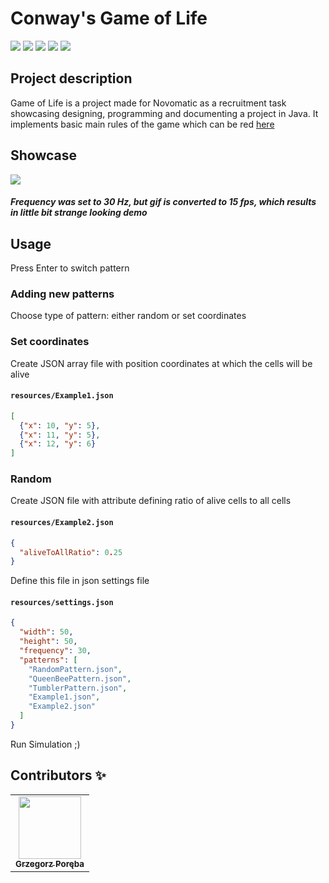 # Conway's Game of Life

[![](https://img.shields.io/badge/Maven-3.6.1-red)](https://maven.apache.org)
[![](https://img.shields.io/badge/Project_Lombok-1.18.12-blue)](https://mvnrepository.com/artifact/org.projectlombok/lombok)
[![](https://img.shields.io/badge/JavaFX_Graphics-14.0.1-green)](https://mvnrepository.com/artifact/org.openjfx/javafx-graphics)
[![](https://img.shields.io/badge/Gson-2.8.6-orange)](https://mvnrepository.com/artifact/com.google.code.gson/gson)
[![](https://img.shields.io/badge/JSON.simple-1.1.1-yellow)](https://mvnrepository.com/artifact/com.googlecode.json-simple/json-simple)

## Project description

Game of Life is a project made for Novomatic as a recruitment task showcasing designing, programming and documenting a project in Java. 
It implements basic main rules of the game which can be red [here](https://en.wikipedia.org/wiki/Conway's_Game_of_Life)

## Showcase 

![](res/GameOfLife.gif)

##### Frequency was set to 30 Hz, but gif is converted to 15 fps, which results in little bit strange looking demo

## Usage

Press Enter to switch pattern

### Adding new patterns

Choose type of pattern: either random or set coordinates

### Set coordinates

Create JSON array file with position coordinates at which the cells will be alive

#### **`resources/Example1.json`**
```json
[
  {"x": 10, "y": 5},
  {"x": 11, "y": 5},
  {"x": 12, "y": 6}
]
```

### Random

Create JSON file with attribute defining ratio of alive cells to all cells

#### **`resources/Example2.json`**
```json
{
  "aliveToAllRatio": 0.25
}
```

Define this file in json settings file 

#### **`resources/settings.json`**
```json
{
  "width": 50,
  "height": 50,
  "frequency": 30,
  "patterns": [
    "RandomPattern.json",
    "QueenBeePattern.json",
    "TumblerPattern.json",
    "Example1.json",
    "Example2.json"
  ]
}
```

Run Simulation ;)

## Contributors ✨

<table>
    <tr>
        <td align="center">
            <a href="https://github.com/Wokstym">
                <img src="https://avatars2.githubusercontent.com/u/44115112?s=460&u=2fea6d808fb949060aa499dad3e3365608bb5c40&v=4" width="100px;" alt=""/><br />
                <sub><b>Grzegorz Poręba</b></sub>
            </a><br />
        </td>
    </tr>
</table>


